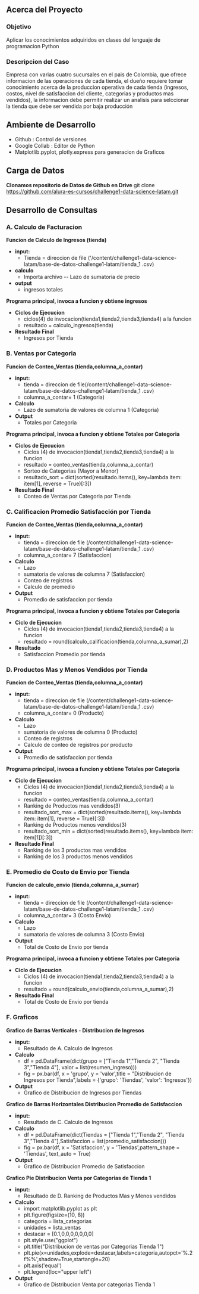 ## Acerca del Proyecto
### Objetivo
<p>Aplicar los conocimientos adquiridos en clases del lenguaje de programacion Python </p>

### Descripcion del Caso
<p>
Empresa con varias cuatro sucursales en el pais de Colombia, que ofrece informacion de las operaciones de cada tienda, el dueño requiere tomar conocimiento acerca de la produccion operativa de cada tienda (ingresos, costos, nivel de satisfaccion del cliente, categorias y productos mas vendidos), la informacion debe permitir realizar un analisis para selccionar la tienda que debe ser vendida por baja producción 
</p>

## Ambiente de Desarrollo
- Github : Control de versiones
- Google Collab : Editor de Python
- Matplotlib.pyplot, plotly.express  para generacion de Graficos

## Carga de Datos
**Clonamos repositorio de Datos de Github en Drive**
git clone https://github.com/alura-es-cursos/challenge1-data-science-latam.git

## Desarrollo de Consultas
### A. Calculo de Facturacion
**Funcion de Calculo de Ingresos (tienda)**
+ **input:**
  + Tienda = direccion de file ('/content/challenge1-data-science-latam/base-de-datos-challenge1-latam/tienda_1 .csv)
+ **calculo**
  + Importa archivo
-- Lazo de sumatoria de precio
+ **output**
  + ingresos totales

**Programa principal, invoca a funcion y obtiene ingresos**
+ **Ciclos de Ejecucion**
  + ciclos(4) de invocacion(tienda1,tienda2,tienda3,tienda4) a la funcion
  + resultado = calculo_ingresos(tienda)
+ **Resultado Final**
  + Ingresos por Tienda

### B. Ventas por Categoria
**Funcion de Conteo_Ventas (tienda,columna_a_contar)**
+ **input:**
  + tienda = direccion de file(/content/challenge1-data-science-latam/base-de-datos-challenge1-latam/tienda_1 .csv)
  + columna_a_contar= 1 (Categoria)
+ **Calculo**
  + Lazo de sumatoria de valores de columna 1 (Categoria)
+ **Output**
  + Totales por Categoria

**Programa principal, invoca a funcion y obtiene Totales por Categoria**
+ **Ciclos de Ejecucion**
  + Ciclos (4) de invocacion(tienda1,tienda2,tienda3,tienda4) a la funcion
  + resultado = conteo_ventas(tienda,columna_a_contar)
  + Sorteo de Categorias (Mayor a Menor)
  + resultado_sort = dict(sorted(resultado.items(), key=lambda item: item[1], reverse = True)[:3])
+ **Resultado Final**
  + Conteo de Ventas por Categoria por Tienda

### C. Calificacion Promedio Satisfacción  por Tienda
**Funcion de Conteo_Ventas (tienda,columna_a_contar)**
+ **input:**
  + tienda = direccion de file (/content/challenge1-data-science-latam/base-de-datos-challenge1-latam/tienda_1 .csv)
  + columna_a_contar= 7 (Satisfaccion)
+ **Calculo**
  + Lazo 
  + sumatoria de valores de columna 7 (Satisfaccion)
  + Conteo de registros
  + Calculo de promedio
+ **Output**
  + Promedio de satisfaccion por tienda

**Programa principal, invoca a funcion y obtiene Totales por Categoria**
+ **Ciclo de Ejecucion**
  + Ciclos (4) de invocacion(tienda1,tienda2,tienda3,tienda4) a la funcion
  + resultado = round(calculo_calificacion(tienda,columna_a_sumar),2)
+ **Resultado**
  + Satisfaccion Promedio  por tienda

### D. Productos Mas y Menos Vendidos  por Tienda
**Funcion de Conteo_Ventas (tienda,columna_a_contar)**
+ **input:**
  + tienda = direccion de file (/content/challenge1-data-science-latam/base-de-datos-challenge1-latam/tienda_1 .csv)
  + columna_a_contar= 0 (Producto)
+ **Calculo**
  + Lazo 
  + sumatoria de valores de columna 0 (Producto)
  + Conteo de registros
  + Calculo de conteo de registros por producto
+ **Output**
  + Promedio de satisfaccion por tienda

**Programa principal, invoca a funcion y obtiene Totales por Categoria**
+ **Ciclo de Ejecucion**
  + Ciclos (4) de invocacion(tienda1,tienda2,tienda3,tienda4) a la funcion
  + resultado = conteo_ventas(tienda,columna_a_contar)
  + Ranking de Productos mas vendidos(3)
  + resultado_sort_max = dict(sorted(resultado.items(), key=lambda item: item[1], reverse = True)[:3])
  + Ranking de Productos menos vendidos(3)
  + resultado_sort_min = dict(sorted(resultado.items(), key=lambda item: item[1])[:3])
+ **Resultado Final**
  + Ranking de los 3 productos mas vendidos
  + Ranking de los 3 productos menos vendidos

### E. Promedio de Costo de Envio  por Tienda
**Funcion de calculo_envio (tienda,columna_a_sumar)**
+ **input:**
  + tienda = direccion de file (/content/challenge1-data-science-latam/base-de-datos-challenge1-latam/tienda_1 .csv)
  + columna_a_contar= 3 (Costo Envio)
+ **Calculo**
  + Lazo 
  + sumatoria de valores de columna 3 (Costo Envio)
+ **Output**
  + Total de Costo de Envio por tienda

**Programa principal, invoca a funcion y obtiene Totales por Categoria**
+ **Ciclo de Ejecucion**
  + Ciclos (4) de invocacion(tienda1,tienda2,tienda3,tienda4) a la funcion
  + resultado = round(calculo_envio(tienda,columna_a_sumar),2)
+ **Resultado Final**
  + Total de Costo de Envio por tienda

### F. Graficos
**Grafico de Barras Verticales - Distribucion de  Ingresos**
+ **input:**
  + Resultado de A. Calculo de Ingresos
+ **Calculo**
  + df = pd.DataFrame(dict(grupo = ["Tienda 1","Tienda 2", "Tienda 3","Tienda 4"], valor = list(resumen_ingreso)))
  + fig = px.bar(df, x = 'grupo', y = 'valor',title = "Distribucion de Ingresos por Tienda",labels = {'grupo': 'Tiendas', 'valor': 'Ingresos'})
+ **Output**
  + Grafico de Distribucion de Ingresos por Tiendas

**Grafico de Barras Horizontales Distribucion Promedio de Satisfaccion**
+ **input:**
  + Resultado de C. Calculo de Ingresos
+ **Calculo**
  + df = pd.DataFrame(dict(Tiendas = ["Tienda 1","Tienda 2", "Tienda 3","Tienda 4"],Satisfaccion = list(promedio_satisfaccion)))
  + fig = px.bar(df, x = 'Satisfaccion', y = 'Tiendas',pattern_shape = 'Tiendas', text_auto = True)
+ **Output**
  + Grafico de Distribucion Promedio de Satisfaccion

**Grafico Pie  Distribucion Venta por Categorias de Tienda 1**
+ **input:**
  + Resultado de D. Ranking de Productos Mas y Menos vendidos
+ **Calculo**
  + import matplotlib.pyplot as plt
  + plt.figure(figsize=(10, 8))
  + categoria = lista_categorias
  + unidades = lista_ventas
  + destacar = [0.1,0,0,0,0,0,0,0]
  + plt.style.use("ggplot")
  + plt.title("Distribucion de ventas por Categorias Tienda 1")
  + plt.pie(x=unidades,explode=destacar,labels=categoria,autopct='%.2f%%',shadow=True,startangle=20)
  + plt.axis('equal')
  + plt.legend(loc="upper left")
+ **Output**
  + Grafico de Distribucion Venta por categorias Tienda 1
